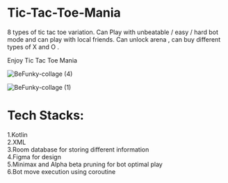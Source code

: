 # Tic-Tac-Toe-Mania
8 types of tic tac toe variation. Can Play with unbeatable / easy / hard bot mode  and  can play with local friends. Can unlock arena , can buy different types of X and O . <br>

Enjoy Tic Tac Toe Mania

![BeFunky-collage (4)](https://github.com/user-attachments/assets/07345efc-89b9-4826-9629-852e97b3bdd8)

![BeFunky-collage (1)](https://github.com/user-attachments/assets/d3e457ee-efed-4401-99f0-b841f0703e45)


# Tech Stacks:
1.Kotlin <br>
2.XML <br>
3.Room database for storing different information <br>
4.Figma for design <br>
5.Minimax and Alpha beta pruning for bot  optimal play <br>
6.Bot move execution using coroutine  <br>

